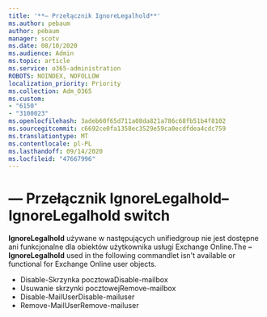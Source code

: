 ```yaml
---
title: '**— Przełącznik IgnoreLegalhold**'
ms.author: pebaum
author: pebaum
manager: scotv
ms.date: 08/10/2020
ms.audience: Admin
ms.topic: article
ms.service: o365-administration
ROBOTS: NOINDEX, NOFOLLOW
localization_priority: Priority
ms.collection: Adm_O365
ms.custom:
- "6150"
- "3100023"
ms.openlocfilehash: 3adeb60f65d711a08da821a786c68fb51b4f8102
ms.sourcegitcommit: c6692ce0fa1358ec3529e59ca0ecdfdea4cdc759
ms.translationtype: MT
ms.contentlocale: pl-PL
ms.lasthandoff: 09/14/2020
ms.locfileid: "47667996"
---
```

# <a name="ignorelegalhold-switch"></a><span data-ttu-id="494b0-102">**— Przełącznik IgnoreLegalhold**</span><span class="sxs-lookup"><span data-stu-id="494b0-102">**–IgnoreLegalhold** switch</span></span>

<span data-ttu-id="494b0-103">**IgnoreLegalhold** używane w następujących unifiedgroup nie jest dostępne ani funkcjonalne dla obiektów użytkownika usługi Exchange Online.</span><span class="sxs-lookup"><span data-stu-id="494b0-103">The **–IgnoreLegalhold** used in the following commandlet isn't available or functional for Exchange Online user objects.</span></span>

- <span data-ttu-id="494b0-104">Disable-Skrzynka pocztowa</span><span class="sxs-lookup"><span data-stu-id="494b0-104">Disable-mailbox</span></span>
- <span data-ttu-id="494b0-105">Usuwanie skrzynki pocztowej</span><span class="sxs-lookup"><span data-stu-id="494b0-105">Remove-mailbox</span></span>
- <span data-ttu-id="494b0-106">Disable-MailUser</span><span class="sxs-lookup"><span data-stu-id="494b0-106">Disable-mailuser</span></span>
- <span data-ttu-id="494b0-107">Remove-MailUser</span><span class="sxs-lookup"><span data-stu-id="494b0-107">Remove-mailuser</span></span>